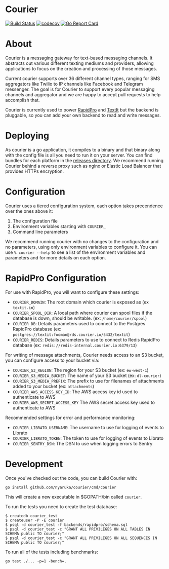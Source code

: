 # Courier

[![Build Status](https://github.com/nyaruka/courier/workflows/CI/badge.svg)](https://github.com/nyaruka/courier/actions?query=workflow%3ACI) 
[![codecov](https://codecov.io/gh/nyaruka/courier/branch/main/graph/badge.svg)](https://codecov.io/gh/nyaruka/courier)
[![Go Report Card](https://goreportcard.com/badge/github.com/nyaruka/courier)](https://goreportcard.com/report/github.com/nyaruka/courier)

# About 

Courier is a messaging gateway for text-based messaging channels. It abstracts out various different
texting mediums and providers, allowing applications to focus on the creation and processing of those messages.

Current courier supports over 36 different channel types, ranging for SMS aggregators like Twilio to
IP channels like Facebook and Telegram messenger. The goal is for Courier to support every popular
messaging channels and aggregator and we are happy to accept pull requests to help accomplish that.

Courier is currently used to power [RapidPro](https://rapidpro.io) and [TextIt](https://textit.com)
but the backend is pluggable, so you can add your own backend to read and write messages.

# Deploying

As courier is a go application, it compiles to a binary and that binary along with the config file is all
you need to run it on your server. You can find bundles for each platform in the
[releases directory](https://github.com/nyaruka/courier/releases). We recommend running Courier
behind a reverse proxy such as nginx or Elastic Load Balancer that provides HTTPs encryption.

# Configuration

Courier uses a tiered configuration system, each option takes precendence over the ones above it:
 1. The configuration file
 2. Environment variables starting with `COURIER_` 
 3. Command line parameters

We recommend running courier with no changes to the configuration and no parameters, using only
environment variables to configure it. You can use `% courier --help` to see a list of the
environment variables and parameters and for more details on each option.

# RapidPro Configuration

For use with RapidPro, you will want to configure these settings:

 * `COURIER_DOMAIN`: The root domain which courier is exposed as (ex `textit.in`)
 * `COURIER_SPOOL_DIR`: A local path where courier can spool files if the database is down, should be writable. (ex: `/home/courier/spool`)
 * `COURIER_DB`: Details parameters used to connect to the Postgres RapidPro database (ex: `postgres://textit:fooman@rds.courier.io/5432/textit`)
 * `COURIER_REDIS`: Details parameters to use to connect to Redis RapidPro database (ex: `redis://redis-internal.courier.io:6379/13`)
 
For writing of message attachments, Courier needs access to an S3 bucket, you can configure access to your bucket via:

 * `COURIER_S3_REGION`: The region for your S3 bucket (ex: `ew-west-1`)
 * `COURIER_S3_MEDIA_BUCKET`: The name of your S3 bucket (ex: `dl-courier`)
 * `COURIER_S3_MEDIA_PREFIX`: The prefix to use for filenames of attachments added to your bucket (ex: `attachments`)
 * `COURIER_AWS_ACCESS_KEY_ID`: The AWS access key id used to authenticate to AWS
 * `COURIER_AWS_SECRET_ACCESS_KEY` The AWS secret access key used to authenticate to AWS

Recommended settings for error and performance monitoring:

 * `COURIER_LIBRATO_USERNAME`: The username to use for logging of events to Librato
 * `COURIER_LIBRATO_TOKEN`: The token to use for logging of events to Librato
 * `COURIER_SENTRY_DSN`: The DSN to use when logging errors to Sentry

# Development

Once you've checked out the code, you can build Courier with:

```
go install github.com/nyaruka/courier/cmd/courier
```

This will create a new executable in $GOPATH/bin called `courier`. 

To run the tests you need to create the test database:

```
$ createdb courier_test
$ createuser -P -E courier
$ psql -d courier_test -f backends/rapidpro/schema.sql
$ psql -d courier_test -c "GRANT ALL PRIVILEGES ON ALL TABLES IN SCHEMA public TO courier;"
$ psql -d courier_test -c "GRANT ALL PRIVILEGES ON ALL SEQUENCES IN SCHEMA public TO courier;"
```

To run all of the tests including benchmarks:

```
go test ./... -p=1 -bench=.
```
